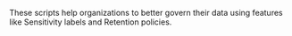 These scripts help organizations to better govern their data using features like Sensitivity labels and Retention policies.
